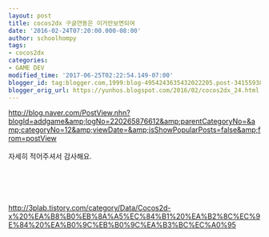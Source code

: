 ```yaml
---
layout: post
title: cocos2dx 구글연동은 이거만보면되여
date: '2016-02-24T07:20:00.000-08:00'
author: schoolhompy
tags:
- cocos2dx
categories:
- GAME DEV
modified_time: '2017-06-25T02:22:54.149-07:00'
blogger_id: tag:blogger.com,1999:blog-4954243635432022205.post-3415593840613032557
blogger_orig_url: https://yunhos.blogspot.com/2016/02/cocos2dx_24.html
---
```


http://blog.naver.com/PostView.nhn?blogId=addgame&amp;logNo=220265876612&amp;parentCategoryNo=&amp;categoryNo=12&amp;viewDate=&amp;isShowPopularPosts=false&amp;from=postView<br/><br/>자세히 적어주셔서 감사해요.<br/><br/>&nbsp;<br/><br/>&nbsp;<br/><br/>http://3plab.tistory.com/category/Data/Cocos2d-x%20%EA%B8%B0%EB%8A%A5%EC%84%B1%20%EA%B2%8C%EC%9E%84%20%EA%B0%9C%EB%B0%9C%EA%B3%BC%EC%A0%95<br/><br/>&nbsp;